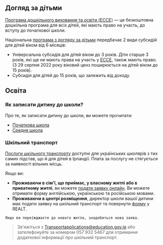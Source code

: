 ## Догляд за дітьми
[Програма дошкільного виховання та освіти (ECCE)](https://www.citizensinformation.ie/en/education/pre_school_education_and_childcare/early_childhood_care_and_education_scheme.html) — це безкоштовна дошкільна програма для всіх дітей, які мають право на участь, до вступу до початкової школи.

Національна [програма з догляду за дітьми](https://www.citizensinformation.ie/en/education/pre_school_education_and_childcare/national_childcare_scheme.html) передбачає 2 види субсидій для дітей віком від 6 місяців:
* Універсальна субсидія для дітей віком до 3 років. Діти старше 3 років, які ще не мають права на участь у [ECCE](https://www.citizensinformation.ie/en/education/pre_school_education_and_childcare/early_childhood_care_and_education_scheme.html), також мають право. (З 29 серпня 2022 року віковий ценз поширюється на дітей віком до 15 років).
* Субсидія для дітей до 15 років, що залежить від доходу.
## Освіта
### Як записати дитину до школи?
Про те, як записати дитину до школи, ви можете прочитати:
* [Початкова школа](https://www.citizensinformation.ie/en/education/primary_and_post_primary_education/going_to_primary_school/types_primary_school.html)
* [Средня школа](https://www.citizensinformation.ie/en/education/primary_and_post_primary_education/going_to_post_primary_school/post_primary_education_life_event.html)
### Шкільний транспорт
[Послуги шкільного транспорту](https://www.gov.ie/en/publication/320e9-employment-and-education/#education) доступні для українських школярів з тих самих підстав, що й для дітей в Ірландії. Плата за послугу не стягується за наявності вільних місць.

Якщо ви:
* **Проживаючи в сім'ї, що приймає, у власному житлі або в приватному житлі**, ви можете [подати заявку онлайн](https://public.flowforma.com/?token=OfHd8bEHNUjypR1J2ohyawPtOLA8xbJSVD02MsoVP7sPa83cAd). Ви можете отримати форму англійською, українською та російською мовами.
* **Проживаючи в центрі розміщення**, директор школи вашої дитини має подати заявку на шкільний транспорт та повернути [форму](https://docs.google.com/spreadsheets/d/1lCQtHmakW1QsIruz1dn5urrhHGaRDM8r/edit?usp=sharing&ouid=110890713206419544048&rtpof=true&sd=true) у REALT.

`Якщо ви переїжджаєте до нового житла, знадобиться нова заява.`

>Зв'яжіться з Transportapplications@education.gov.ie або зателефонуйте за номером 057 932 5467 для отримання додаткової інформації про шкільний транспорт.